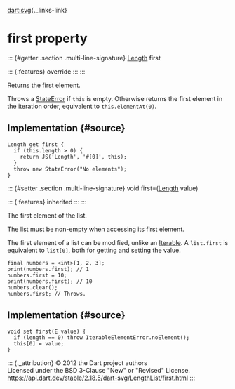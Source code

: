 [dart:svg](../../dart-svg/dart-svg-library){._links-link}

first property
==============

::: {#getter .section .multi-line-signature}
[Length](../length-class) first

::: {.features}
override
:::
:::

Returns the first element.

Throws a [StateError](../../dart-core/stateerror-class) if `this` is
empty. Otherwise returns the first element in the iteration order,
equivalent to `this.elementAt(0)`.

Implementation {#source}
--------------

``` {.language-dart data-language="dart"}
Length get first {
  if (this.length > 0) {
    return JS('Length', '#[0]', this);
  }
  throw new StateError("No elements");
}
```

::: {#setter .section .multi-line-signature}
void first=([Length](../length-class) value)

::: {.features}
inherited
:::
:::

The first element of the list.

The list must be non-empty when accessing its first element.

The first element of a list can be modified, unlike an
[Iterable](../../dart-core/iterable-class). A `list.first` is equivalent
to `list[0]`, both for getting and setting the value.

``` {.language-dart data-language="dart"}
final numbers = <int>[1, 2, 3];
print(numbers.first); // 1
numbers.first = 10;
print(numbers.first); // 10
numbers.clear();
numbers.first; // Throws.
```

Implementation {#source}
--------------

``` {.language-dart data-language="dart"}
void set first(E value) {
  if (length == 0) throw IterableElementError.noElement();
  this[0] = value;
}
```

::: {._attribution}
© 2012 the Dart project authors\
Licensed under the BSD 3-Clause \"New\" or \"Revised\" License.\
<https://api.dart.dev/stable/2.18.5/dart-svg/LengthList/first.html>
:::
